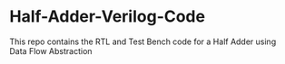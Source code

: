 # Half-Adder-Verilog-Code
This repo contains the RTL and Test Bench code for a Half Adder using Data Flow Abstraction
